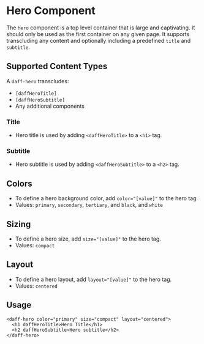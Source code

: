 # Hero Component
The `hero` component is a top level container that is large and captivating. It should only be used as the first container on any given page. It supports transcluding any content and optionally including a predefined `title` and `subtitle`.

## Supported Content Types
A `daff-hero` transcludes:
* `[daffHeroTitle]`
* `[daffHeroSubtitle]`
* Any additional components

### Title
* Hero title is used by adding `<daffHeroTitle>` to a `<h1>` tag.

### Subtitle
* Hero subtitle is used by adding `<daffHeroSubtitle>` to a `<h2>` tag.

## Colors
* To define a hero background color, add `color="[value]"` to the hero tag.
* Values: `primary`, `secondary`, `tertiary`, and `black`, and `white`

## Sizing
* To define a hero size, add `size="[value]"` to the hero tag.
* Values: `compact`

## Layout
* To define a hero layout, add `layout="[value]"` to the hero tag.
* Values: `centered`

## Usage
```
<daff-hero color="primary" size="compact" layout="centered">
  <h1 daffHeroTitle>Hero Title</h1>
  <h2 daffHeroSubtitle>Hero subtitle</h2>
</daff-hero>
```
